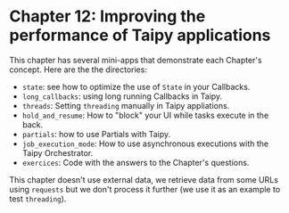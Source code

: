 # Chapter 12: Improving the performance of Taipy applications

This chapter has several mini-apps that demonstrate each Chapter's concept. Here are the the directories:

* `state`: see how to optimize the use of `State` in your Callbacks.
* `long_callbacks`: using long running Callbacks in Taipy.
* `threads`: Setting `threading` manually in Taipy appliations.
* `hold_and_resume`: How to "block" your UI while tasks execute in the back.
* `partials`: how to use Partials with Taipy.
* `job_execution_mode`: How to use asynchronous executions with the Taipy Orchestrator.
* `exercices`: Code with the answers to the Chapter's questions.

This chapter doesn't use external data, we retrieve data from some URLs using `requests` but we don't process it further (we use it as an example to test `threading`).